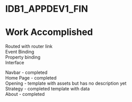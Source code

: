 # IDB1_APPDEV1_FIN

# Work Accomplished
Routed with router link
<br>
Event Binding
<br>
Property binding
<br>
Interface
<br>

Navbar - completed
<br>
Home Page - completed
<br>
Opening - template with assets but has no description yet
<br>
Strategy - completed template with data
<br>
About - completed
